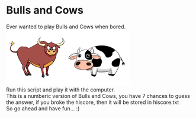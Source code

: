 # Bulls and Cows

Ever wanted to play Bulls and Cows when bored.
<br>
<img src = '/BullsAndCows.png/' alt = "Bulls and Cows image">
<br>
Run this script and play it with the computer.
<br>
This is a numberic version of Bulls and Cows, you have 7 chances to guess the answer, if you broke the hiscore, then it will be stored in hiscore.txt
<br>
So go ahead and have fun... :)
